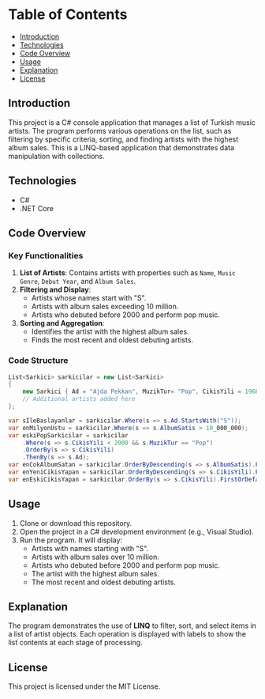 
# Table of Contents

- [Introduction](#introduction)
- [Technologies](#technologies)
- [Code Overview](#code-overview)
- [Usage](#usage)
- [Explanation](#explanation)
- [License](#license)

## Introduction

This project is a C# console application that manages a list of Turkish music artists. The program performs various operations on the list, such as filtering by specific criteria, sorting, and finding artists with the highest album sales. This is a LINQ-based application that demonstrates data manipulation with collections.

## Technologies

- C#
- .NET Core

## Code Overview

### Key Functionalities

1. **List of Artists**: Contains artists with properties such as `Name`, `Music Genre`, `Debut Year`, and `Album Sales`.
2. **Filtering and Display**:
   - Artists whose names start with "S".
   - Artists with album sales exceeding 10 million.
   - Artists who debuted before 2000 and perform pop music.
3. **Sorting and Aggregation**:
   - Identifies the artist with the highest album sales.
   - Finds the most recent and oldest debuting artists.

### Code Structure

```csharp
List<Sarkici> sarkicilar = new List<Sarkici>
{
    new Sarkici { Ad = "Ajda Pekkan", MuzikTur= "Pop", CikisYili = 1968, AlbumSatis = 20000000 },
    // Additional artists added here
};

var sIleBaslayanlar = sarkicilar.Where(s => s.Ad.StartsWith("S"));
var onMilyonUstu = sarkicilar.Where(s => s.AlbumSatis > 10_000_000);
var eskiPopSarkicilar = sarkicilar
    .Where(s => s.CikisYili < 2000 && s.MuzikTur == "Pop")
    .OrderBy(s => s.CikisYili)
    .ThenBy(s => s.Ad);
var enCokAlbumSatan = sarkicilar.OrderByDescending(s => s.AlbumSatis).FirstOrDefault();
var enYeniCikisYapan = sarkicilar.OrderByDescending(s => s.CikisYili).FirstOrDefault();
var enEskiCikisYapan = sarkicilar.OrderBy(s => s.CikisYili).FirstOrDefault();
```

## Usage

1. Clone or download this repository.
2. Open the project in a C# development environment (e.g., Visual Studio).
3. Run the program. It will display:
   - Artists with names starting with "S".
   - Artists with album sales over 10 million.
   - Artists who debuted before 2000 and perform pop music.
   - The artist with the highest album sales.
   - The most recent and oldest debuting artists.

## Explanation

The program demonstrates the use of **LINQ** to filter, sort, and select items in a list of artist objects. Each operation is displayed with labels to show the list contents at each stage of processing.

## License

This project is licensed under the MIT License.
